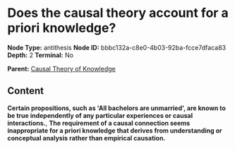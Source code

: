 # Does the causal theory account for a priori knowledge?

**Node Type:** antithesis
**Node ID:** bbbc132a-c8e0-4b03-92ba-fcce7dfaca83
**Depth:** 2
**Terminal:** No

**Parent:** [Causal Theory of Knowledge](causal-theory-of-knowledge.md)

## Content

**Certain propositions, such as 'All bachelors are unmarried', are known to be true independently of any particular experiences or causal interactions.**, **The requirement of a causal connection seems inappropriate for a priori knowledge that derives from understanding or conceptual analysis rather than empirical causation.**

